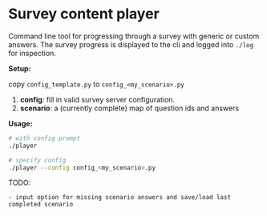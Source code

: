 # Survey content player

Command line tool for progressing through a survey with generic or custom answers.
The survey progress is displayed to the cli and logged into `./log` for inspection.

**Setup:**

copy `config_template.py` to `config_<my_scenario>.py`

1) **config**: fill in valid survey server configuration.
2) **scenario**: a (currently complete) map of question ids and answers

**Usage:**

```bash
# with config prompt
./player

# specify config
./player --config config_<my_scenario>.py

```

TODO:

    - input option for missing scenario answers and save/load last completed scenario
